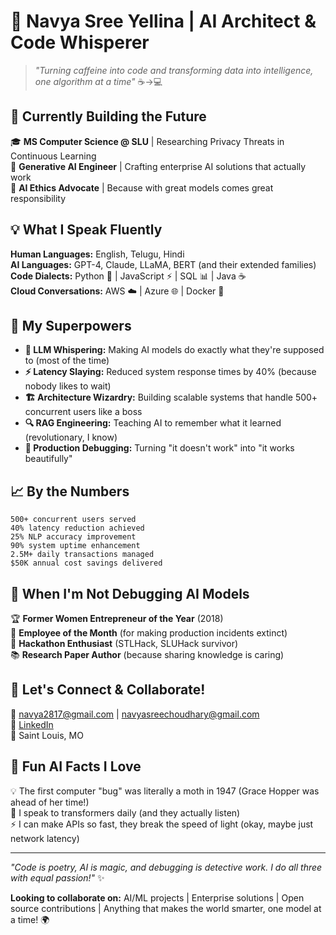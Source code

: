# 🤖 Navya Sree Yellina | AI Architect & Code Whisperer

> *"Turning caffeine into code and transforming data into intelligence, one algorithm at a time"* ☕️→💻

## 🚀 Currently Building the Future
🎓 **MS Computer Science @ SLU** | Researching Privacy Threats in Continuous Learning  
💼 **Generative AI Engineer** | Crafting enterprise AI solutions that actually work  
🔬 **AI Ethics Advocate** | Because with great models comes great responsibility  

## 💡 What I Speak Fluently
**Human Languages:** English, Telugu, Hindi  
**AI Languages:** GPT-4, Claude, LLaMA, BERT (and their extended families)  
**Code Dialects:** Python 🐍 | JavaScript ⚡ | SQL 📊 | Java ☕  
**Cloud Conversations:** AWS ☁️ | Azure 🌐 | Docker 🐳  

## 🎯 My Superpowers
- **🧠 LLM Whispering:** Making AI models do exactly what they're supposed to (most of the time)
- **⚡ Latency Slaying:** Reduced system response times by 40% (because nobody likes to wait)  
- **🏗️ Architecture Wizardry:** Building scalable systems that handle 500+ concurrent users like a boss  
- **🔍 RAG Engineering:** Teaching AI to remember what it learned (revolutionary, I know)  
- **🚀 Production Debugging:** Turning "it doesn't work" into "it works beautifully"

## 📈 By the Numbers
```
500+ concurrent users served
40% latency reduction achieved  
25% NLP accuracy improvement
90% system uptime enhancement
2.5M+ daily transactions managed
$50K annual cost savings delivered
```

## 🎨 When I'm Not Debugging AI Models
🏆 **Former Women Entrepreneur of the Year** (2018)  
🏅 **Employee of the Month** (for making production incidents extinct)  
🎯 **Hackathon Enthusiast** (STLHack, SLUHack survivor)  
📚 **Research Paper Author** (because sharing knowledge is caring)  

## 🤝 Let's Connect & Collaborate!
📧 navya2817@gmail.com | navyasreechoudhary@gmail.com  
🔗 [LinkedIn](https://www.linkedin.com/in/navya-sree-yellina/)  
📍 Saint Louis, MO  

## 🌟 Fun AI Facts I Love
💡 The first computer "bug" was literally a moth in 1947 (Grace Hopper was ahead of her time!)  
🤖 I speak to transformers daily (and they actually listen)  
⚡ I can make APIs so fast, they break the speed of light (okay, maybe just network latency)  

---
*"Code is poetry, AI is magic, and debugging is detective work. I do all three with equal passion!"* ✨

**Looking to collaborate on:** AI/ML projects | Enterprise solutions | Open source contributions | Anything that makes the world smarter, one model at a time! 🌍
